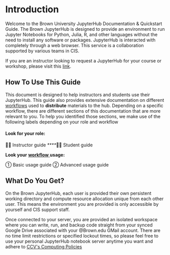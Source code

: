# Introduction

Welcome to the Brown University JupyterHub Documentation & Quickstart Guide. The Brown JupyterHub is designed to provide an environment to run Jupyter Notebooks for Python, Julia, R, and other languages without the need to install any software or packages. JupyterHub is interacted with completely through a web browser. This service is a collaboration supported by various teams in CIS. 

If you are an instructor looking to request a JupyterHub for your course or workshop, please visit this [link](https://ccv.brown.edu/services/consulting/jupyterhub/). 

## How To Use This Guide

This document is designed to help instructors and students use their JupyterHub. This guide also provides extensive documentation on different [workflows](workflows.md) used to **distribute** materials to the hub.  Depending on a specific workflow, there are different sections of this documentation that are more relevant to you. To help you identified those sections, we make use of the following labels depending on your role and workflow

#### Look for your role:

👨‍🏫 Instructor guide _****_👩‍💻 Student guide 

**Look your** [**workflow** ](workflows.md)**usage:**

① Basic usage guide ② Advanced usage guide

## What Do You Get?

On the Brown JupyterHub, each user is provided their own persistent working directory and compute resource allocation unique from each other user. This means the environment you are provided is only accessible by yourself and CIS support staff. 

Once connected to your server, you are provided an isolated workspace where you can write, run, and backup code straight from your synced Google Drive associated with your @Brown.edu GMail account. There are no time limit restrictions or specified lockout times, so please feel free to use your personal JupyterHub notebook server anytime you want and adhere to [CCV's Computing Policies](computing-policy.md)





